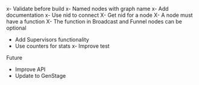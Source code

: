 x- Validate before build
x- Named nodes with graph name
x- Add documentation
x- Use nid to connect
X- Get nid for a node
X- A node must have a function
X- The function in Broadcast and Funnel nodes can be optional
- Add Supervisors functionality
- Use counters for stats
x- Improve test

Future
- Improve API
- Update to GenStage

